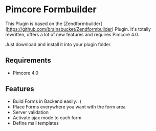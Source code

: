 # Pimcore Formbuilder

This Plugin is based on the [Zendformbuilder] (https://github.com/brainsbucket/Zendformbuilder) Plugin.
It's totally rewritten, offers a lot of new features and requires Pimcore 4.0.

Just download and install it into your plugin folder.

## Requirements
* Pimcore 4.0

## Features
* Build Forms in Backend easily. :)
* Place Forms everywhere you want with the form area
* Server validation
* Activate ajax mode to each form
* Define mail templates